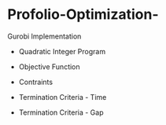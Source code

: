 # Profolio-Optimization-
Gurobi Implementation
* Quadratic Integer Program

* Objective Function

* Contraints 

* Termination Criteria - Time 

* Termination Criteria - Gap
